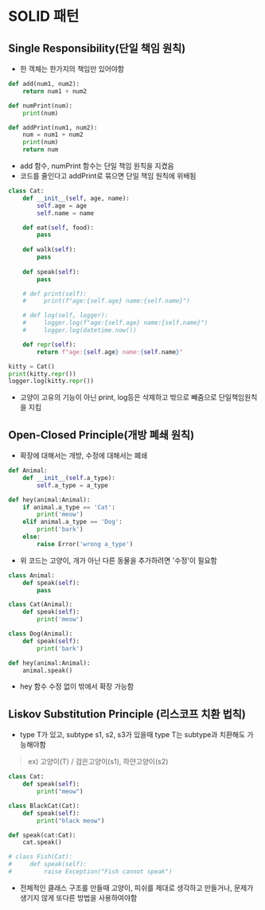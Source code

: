 # SOLID 패턴

## Single Responsibility(단일 책임 원칙)

- 한 객체는 한가지의 책임만 있어야함

``` python
def add(num1, num2):
    return num1 + num2

def numPrint(num):
    print(num)

def addPrint(num1, num2):
    num = num1 + num2
    print(num)
    return num
```

- add 함수, numPrint 함수는 단일 책임 원칙을 지켰음
- 코드를 줄인다고 addPrint로 묶으면 단일 책임 원칙에 위배됨

``` python
class Cat:
    def __init__(self, age, name):
        self.age = age
        self.name = name

    def eat(self, food):
        pass
    
    def walk(self):
        pass
    
    def speak(self):
        pass

    # def print(self):
    #     print(f"age:{self.age} name:{self.name}")

    # def log(self, logger):
    #     logger.log(f"age:{self.age} name:{self.name}")
    #     logger.log(datetime.now())

    def repr(self):
        return f"age:{self.age} name:{self.name}"

kitty = Cat()
print(kitty.repr())
logger.log(kitty.repr())
```

- 고양이 고유의 기능이 아닌 print, log등은 삭제하고 밖으로 빼줌으로 단일책임원칙을 지킴


## Open-Closed Principle(개방 폐쇄 원칙)

- 확장에 대해서는 개방, 수정에 대해서는 폐쇄

``` python
def Animal:
    def __init__(self.a_type):
        self.a_type = a_type

def hey(animal:Animal):
    if animal.a_type == 'Cat':
        print('meow')
    elif animal.a_type == 'Dog':
        print('bark')
    else:
        raise Error('wrong a_type')
```

- 위 코드는 고양이, 개가 아닌 다른 동물을 추가하려면 '수정'이 필요함

```python
class Animal:
    def speak(self):
        pass

class Cat(Animal):
    def speak(self):
        print('meow')

class Dog(Animal):
    def speak(self):
        print('bark')

def hey(animal:Animal):
    animal.speak()
```

- hey 함수 수정 없이 밖에서 확장 가능함

## Liskov Substitution Principle (리스코프 치환 법칙)

- type T가 있고, subtype s1, s2, s3가 있을때 type T는 subtype과 치환해도 가능해야함

> ex) 고양이(T) / 검은고양이(s1), 하얀고양이(s2)

``` python
class Cat:
    def speak(self):
        print("meow")

class BlackCat(Cat):
    def speak(self):
        print("black meow")

def speak(cat:Cat):
    cat.speak()

# class Fish(Cat):
#     def speak(self):
#         raise Exception("Fish cannot speak")

```

- 전체적인 클래스 구조를 만들때 고양이, 피쉬를 제대로 생각하고 만들거나, 문제가 생기지 않게 또다른 방법을 사용하여야함